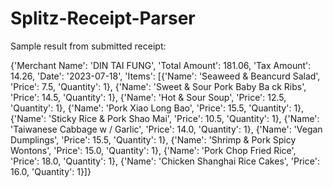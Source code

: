 # Splitz-Receipt-Parser
Sample result from submitted receipt:

{'Merchant Name': 'DIN TAI FUNG', 'Total Amount': 181.06, 'Tax Amount': 14.26, 'Date': '2023-07-18', 'Items': [{'Name': 'Seaweed & Beancurd Salad', 'Price': 7.5, 'Quantity': 1}, {'Name': 'Sweet & Sour Pork Baby Ba
ck Ribs', 'Price': 14.5, 'Quantity': 1}, {'Name': 'Hot & Sour Soup', 'Price': 12.5, 'Quantity': 1}, {'Name': 'Pork Xiao Long Bao', 'Price': 15.5, 'Quantity': 1}, {'Name': 'Sticky Rice & Pork Shao Mai', 'Price': 10.5, 'Quantity': 1}, {'Name': 'Taiwanese Cabbage w / Garlic', 'Price': 14.0, 'Quantity': 1}, {'Name': 'Vegan Dumplings', 'Price': 15.5, 'Quantity': 1}, {'Name': 'Shrimp & Pork Spicy Wontons', 'Price': 15.0, 'Quantity': 1}, {'Name': 'Pork Chop Fried Rice', 'Price': 18.0, 'Quantity': 1}, {'Name': 'Chicken Shanghai Rice Cakes', 'Price': 16.0, 'Quantity': 1}]}                                                                     
